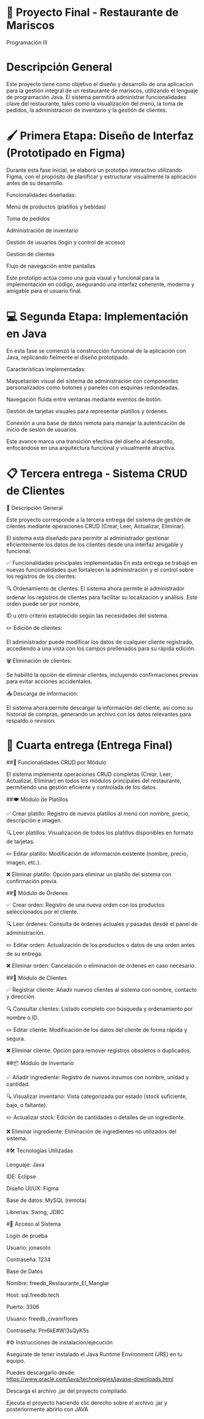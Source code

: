 # 🍤 Proyecto Final - Restaurante de Mariscos
Programación III


# Descripción General
Este proyecto tiene como objetivo el diseño y desarrollo de una aplicacion para la gestión integral de un restaurante de mariscos, utilizando el lenguaje de programación Java. El sistema permitirá administrar funcionalidades clave del restaurante, tales como la visualización del menú, la toma de pedidos, la administracion de inventario y la gestión de clientes.


# 🖌️ Primera Etapa: Diseño de Interfaz (Prototipado en Figma)
Durante esta fase inicial, se elaboró un prototipo interactivo utilizando Figma, con el propósito de planificar y estructurar visualmente la aplicación antes de su desarrollo.

Funcionalidades diseñadas:

Menú de productos (platillos y bebidas)

Toma de pedidos

Administración de inventario

Gestión de usuarios (login y control de acceso)

Gestion de clientes

Flujo de navegación entre pantallas

Este prototipo actúa como una guía visual y funcional para la implementación en código, asegurando una interfaz coherente, moderna y amigable para el usuario final.


# 💻 Segunda Etapa: Implementación en Java
En esta fase se comenzó la construcción funcional de la aplicación con Java, replicando fielmente el diseño prototipado.

Características implementadas:

Maquetación visual del sistema de administración con componentes personalizados como botones y paneles con esquinas redondeadas.

Navegación fluida entre ventanas mediante eventos de botón.

Gestión de tarjetas visuales para representar platillos y órdenes.

Conexión a una base de datos remota para manejar la autenticación de inicio de sesión de usuarios.

Este avance marca una transición efectiva del diseño al desarrollo, enfocándose en una arquitectura funcional y visualmente atractiva.


# 📋 Tercera entrega - Sistema CRUD de Clientes

🧾 Descripción General

Este proyecto corresponde a la tercera entrega del sistema de gestión de clientes mediante operaciones CRUD (Crear, Leer, Actualizar, Eliminar). 

El sistema está diseñado para permitir al administrador gestionar eficientemente los datos de los clientes desde una interfaz amigable y funcional.

✅ Funcionalidades principales implementadas
En esta entrega se trabajó en nuevas funcionalidades que fortalecen la administración y el control sobre los registros de los clientes:

🔍 Ordenamiento de clientes:
El sistema ahora permite al administrador ordenar los registros de clientes para facilitar su localización y análisis. Este orden puede ser por nombre, 

ID u otro criterio establecido según las necesidades del sistema.

✏️ Edición de clientes:

El administrador puede modificar los datos de cualquier cliente registrado, accediendo a una vista con los campos prellenados para su rápida edición.

🗑️ Eliminación de clientes:

Se habilitó la opción de eliminar clientes, incluyendo confirmaciones previas para evitar acciones accidentales.

📥 Descarga de información:

El sistema ahora permite descargar la información del cliente, así como su historial de compras, generando un archivo con los datos relevantes para respaldo o revisión.


# 🍤 Cuarta entrega (Entrega Final)

##🧾 Funcionalidades CRUD por Módulo

El sistema implementa operaciones CRUD completas (Crear, Leer, Actualizar, Eliminar) en todos los módulos principales del restaurante, permitiendo una gestión eficiente y controlada de los datos.



##🍽️ Módulo de Platillos


✅ Crear platillo: Registro de nuevos platillos al menú con nombre, precio, descripción e imagen.

🔍 Leer platillos: Visualización de todos los platillos disponibles en formato de tarjetas.

✏️ Editar platillo: Modificación de información existente (nombre, precio, imagen, etc.).

❌ Eliminar platillo: Opción para eliminar un platillo del sistema con confirmación previa.



##🧾 Módulo de Órdenes


✅ Crear orden: Registro de una nueva orden con los productos seleccionados por el cliente.

🔍 Leer órdenes: Consulta de órdenes actuales y pasadas desde el panel de administración.

✏️ Editar orden: Actualización de los productos o datos de una orden antes de su entrega.

❌ Eliminar orden: Cancelación o eliminación de órdenes en caso necesario.



##👤 Módulo de Clientes

✅ Registrar cliente: Añadir nuevos clientes al sistema con nombre, contacto y dirección.

🔍 Consultar clientes: Listado completo con búsqueda y ordenamiento por nombre o ID.

✏️ Editar cliente: Modificación de los datos del cliente de forma rápida y segura.

❌ Eliminar cliente: Opción para remover registros obsoletos o duplicados.



##📦 Módulo de Inventario

✅ Añadir ingrediente: Registro de nuevos insumos con nombre, unidad y cantidad.

🔍 Visualizar inventario: Vista categorizada por estado (stock suficiente, bajo, o faltante).

✏️ Actualizar stock: Edición de cantidades o detalles de un ingrediente.

❌ Eliminar ingrediente: Eliminación de ingredientes no utilizados del sistema.


#🛠️ Tecnologías Utilizadas

Lenguaje: Java

IDE: Eclipse

Diseño UI/UX: Figma

Base de datos: MySQL (remota)

Librerías: Swing, JDBC


#🔐 Acceso al Sistema

Login de prueba

Usuario: jonasoto

Contraseña: 1234

Base de Datos

Nombre: freedb_Restaurante_El_Manglar

Host: sql.freedb.tech

Puerto: 3306

Usuario: freedb_civanrflores

Contraseña: Pm6kE#W!3sQyK5s


#⚙️ Instrucciones de instalación/ejecución

Asegúrate de tener instalado el Java Runtime Environment (JRE) en tu equipo. 

Puedes descargarlo desde: https://www.oracle.com/java/technologies/javase-downloads.html

Descarga el archivo .jar del proyecto compilado.

Ejecuta el proyecto haciendo clic derecho sobre el archivo .jar y posteriormente abrirlo con JAVA
